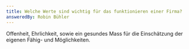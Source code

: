 ```yaml
---
title: Welche Werte sind wichtig für das funktionieren einer Firma?
answeredBy: Robin Bühler
---
```


Offenheit, Ehrlichkeit, sowie ein gesundes Mass für die Einschätzung der eigenen Fähig- und Möglichkeiten.
